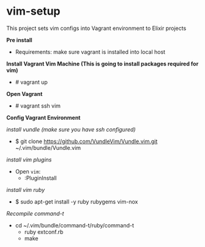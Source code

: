 # vim-setup
This project sets vim configs into Vagrant environment to Elixir projects

**Pre install**
 - Requirements: make sure vagrant is installed into local host

**Install Vagrant Vim Machine (This is going to install packages required for vim)**
 - \# vagrant up
 
**Open Vagrant** 
 - \# vagrant ssh vim

**Config Vagrant Environment**

*install vundle (make sure you have ssh configured)* 
 - $ git clone https://github.com/VundleVim/Vundle.vim.git ~/.vim/bundle/Vundle.vim

*install vim plugins* 
 - Open `vim`: 
   - :PluginInstall

*install vim ruby*
 - $ sudo apt-get install -y ruby rubygems vim-nox

*Recompile command-t*
 - cd ~/.vim/bundle/command-t/ruby/command-t
   - ruby extconf.rb
   - make


